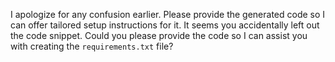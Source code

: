 I apologize for any confusion earlier. Please provide the generated code so I can offer tailored setup instructions for it.
It seems you accidentally left out the code snippet. Could you please provide the code so I can assist you with creating the `requirements.txt` file?
